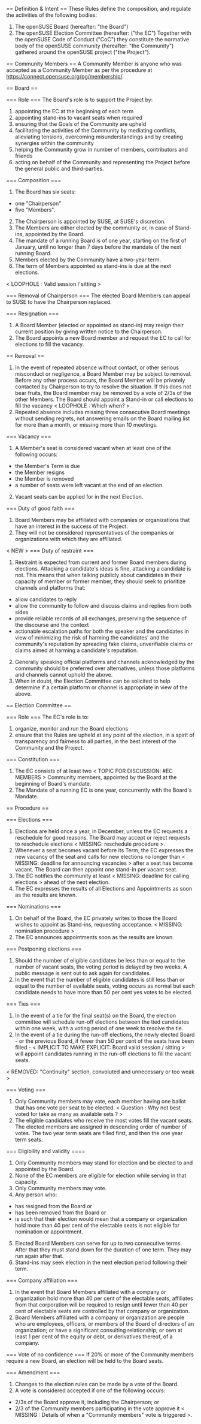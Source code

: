 == Definition & Intent ==
These Rules define the composition, and regulate the activities of the following bodies:
1. The openSUSE Board (hereafter: "the Board")
2. The openSUSE Election Committee (hereafter: ("the EC")
Together with the openSUSE Code of Conduct ("CoC") they constitute the normative body of the openSUSE community (hereafter: "the Community") gathered around the openSUSE project ("the Project").

== Community Members ==
A Community Member is anyone who was accepted as a Community Member as per the procedure at https://connect.opensuse.org/pg/membership/.

== Board ==

=== Role ===
The Board's role is to support the Project by: 
1. appointing the EC at the beginning of each term
2. appointing stand-ins to vacant seats when required
3. ensuring that the Goals of the Community are upheld
4. facilitating the activities of the Community by mediating conflicts, alleviating tensions, overcoming misunderstandings and by creating synergies within the community
5. helping the Community grow in number of members, contributors and friends
6. acting on behalf of the Community and representing the Project before the general public and third-parties.

=== Composition ===
1. The Board has six seats:
- one "Chairperson"
- five "Members".
2. The Chairperson is appointed by SUSE, at SUSE's discretion.
3. The Members are either elected by the community or, in case of Stand-ins, appointed by the Board.
4. The mandate of a running Board is of one year, starting on the first of January, until no longer than 7 days before the mandate of the next running Board.
5. Members elected by the Community have a two-year term.
6. The term of Members appointed as stand-ins is due at the next elections.

< LOOPHOLE : Valid session / sitting >

=== Removal of Chairperson ===
The elected Board Members can appeal to SUSE to have the Chairperson replaced.

=== Resignation ===
1. A Board Member (elected or appointed as stand-in) may resign their current position by giving written notice to the Chairperson.
2. The Board appoints a new Board member and request the EC to call for elections to fill the vacancy.

== Removal ==
1. In the event of repeated absence without contact, or other serious misconduct or negligence, a Board Member may be subject to removal. Before any other process occurs, the Board Member will be privately contacted by Chairperson to try to resolve the situation. If this does not bear fruits, the Board member may be removed by a vote of 2/3s of the other Members. The Board should appoint a Stand-in or call elections to fill the vacancy < LOOPHOLE : Which when? > .
2. Repeated absence includes missing three consecutive Board meetings without sending regrets, not answering emails on the Board mailing list for more than a month, or missing more than 10 meetings.

=== Vacancy ===
1. A Member's seat is considered vacant when at least one of the following occurs:
- the Member's Term is due
- the Member resigns
- the Member is removed
- a number of seats were left vacant at the end of an election.
2. Vacant seats can be applied for in the next Election.

=== Duty of good faith ===
1. Board Members may be affiliated with companies or organizations that have an interest in the success of the Project.
2. They will not be considered representatives of the companies or organizations with which they are affiliated.

< NEW >
=== Duty of restraint ===
1. Restraint is expected from current and former Board members during elections. Attacking a candidate's ideas is fine, attacking a candidate is not. This means that when talking publicly about candidates in their capacity of member or former member, they should seek to prioritize channels and platforms that:
- allow candidates to reply
- allow the community to follow and discuss claims and replies from both sides
- provide reliable records of all exchanges, preserving the sequence of the discourse and the context
- actionable escalation paths for both the speaker and the candidates in view of minimizing the risk of harming the candidates' and the community's reputation by spreading fake claims, unverifiable claims or claims aimed at harming a candidate's reputation.
2. Generally speaking official platforms and channels acknowledged by the community should be preferred over alternatives, unless those platforms and channels cannot uphold the above.
3. When in doubt, the Election Committee can be solicited to help determine if a certain
platform or channel is appropriate in view of the above.

== Election Committee ==

=== Role ===
The EC's role is to:
1. organize, monitor and run the Board elections
2. ensure that the Rules are upheld at any point of the election, in a spirit of transparency and fairness to all parties, in the best interest of the Community and the Project.

=== Constitution ===
1. The EC consists of at least two < TOPIC FOR DISCUSSION: #EC MEMBERS >  Community members, appointed by the Board at the beginning of Board's mandate.
2. The Mandate of a running EC is one year, concurrently with the Board's Mandate.

== Procedure ==

=== Elections ===
1. Elections are held once a year, in December, unless the EC requests a reschedule for good reasons. The Board may accept or reject requests to reschedule elections < MISSING: reschedule procedure >. 
2. Whenever a seat becomes vacant before its Term, the EC expresses the new vacancy of the seat and calls for new elections no longer than < MISSING: deadline for announcing vacancies > after a seat has become vacant. The Board can then appoint one stand-in per vacant seat.
3. The EC notifies the community at least < MISSING: deadline for calling elections > ahead of the next election.
4. The EC expresses the results of all Elections and Appointments as soon as the results are known.

=== Nominations ===
1. On behalf of the Board, the EC privately writes to those the Board wishes to appoint as Stand-ins, requesting acceptance.
< MISSING: nomination procedure >
2. The EC announces appointments soon as the results are known.

=== Postponing elections ===
1. Should the number of eligible candidates be less than or equal to the number of vacant seats, the voting period is delayed by two weeks. A public message is sent out to ask again for candidates.
2. In the event that the number of eligible candidates is still less than or equal to the number of available seats, voting occurs as normal but each candidate needs to have more than 50 per cent yes votes to be elected.

=== Ties ===
1. In the event of a tie for the final seat(s) on the Board, the election committee will schedule run-off elections between the tied candidates within one week, with a voting period of one week to resolve the tie.
2. In the event of a tie during the run-off elections, the newly elected Board - or the previous Board, if fewer than 50 per cent of the seats have been filled - < IMPLICIT TO MAKE EXPLICIT: Board valid session / sitting > will appoint candidates running in the run-off elections to fill the vacant seats.

< REMOVED: "Continuity" section, convoluted and unnecessary or too weak >

=== Voting ===
1. Only Community members may vote, each member having one ballot that has one vote per seat to be elected. < Question : Why not best voted for take as many as available sets ? >
2. The eligible candidates who receive the most votes fill the vacant seats. The elected members are assigned in descending order of number of votes. The two year term seats are filled first, and then the one year term seats.

=== Eligibility and validity ====
1. Only Community members may stand for election and be elected to and appointed by the Board.
2. None of the EC members are eligible for election while serving in that capacity.
3. Only Community members may vote.
4. Any person who:
- has resigned from the Board or
- has been removed from the Board or
- is such that their election would mean that a company or organization hold more than 40 per cent of the electable seats
is not eligible for nomination or appointment.
5. Elected Board Members can serve for up to two consecutive terms. After that they must stand down for the duration of one term. They may run again after that.
6. Stand-ins may seek election in the next election period following their term.

=== Company affiliation ===
1. In the event that Board Members affiliated with a company or organization hold more than 40 per cent of the electable seats, affiliates from that corporation will be required to resign until fewer than 40 per cent of electable seats are controlled by that company or organization.
2. Board Members affiliated with a company or organization are people who are employees, officers, or members of the Board of directors of an organization; or have a significant consulting relationship; or own at least 1 per cent of the equity or debt, or derivatives thereof, of a company.

=== Vote of no confidence ===
If 20% or more of the Community members require a new Board, an election will be held to the Board seats.

=== Amendment ===
1. Changes to the election rules can be made by a vote of the Board.
2. A vote is considered accepted if one of the following occurs:
- 2/3s of the Board approve it, including the Chairperson; or 
- 2/3 of the Community members participating in the vote approve it < MISSING : Details of when a "Community members" vote is triggered >.
